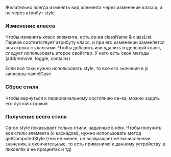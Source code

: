Желательно всегда изменять вид элемента через изменение класса, а не через атрибут style

### Изменение класса
Чтобы изменить класс элемента, есть св-ва className & classList. Первое соответствует
атрибуту класс, и при его изменении заменяется вся строка с классами. Чтобы добавить или удалить отдельный
класс, следует использовать второе свойство. У него есть свои методы (add/remove, toggle, contains)

Если всё таки нужно использовать style, то все его значения в js записаны camelCase

### Сброс стиля
Чтобы вернуться к первоначальному состоянию св-ва, можно задать его пустой строкой

### Получение всего стиля
Св-во style показывает только стили, заданные в нём. Чтобы получить все стили элемента (с каскадом),
нужно использовать метод getComputedStyle (тем не менее, он возвращает не вычисленные значения, а окончательные, то есть применимо к данному устройству, в пикселях а не процентах и тд)
